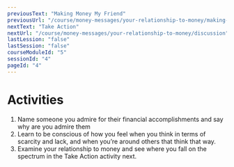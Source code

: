 ```yaml
---
previousText: "Making Money My Friend"
previousUrl: "/course/money-messages/your-relationship-to-money/making-money-my-friend"
nextText: "Take Action"
nextUrl: "/course/money-messages/your-relationship-to-money/discussion"
lastLession: "false"
lastSession: "false"
courseModuleId: "5"
sessionId: "4"
pageId: "4"
---
```



# Activities
1. Name someone you admire for their financial accomplishments and say why are you admire them
2. Learn to be conscious of how you feel when you think in terms of scarcity and lack, and
when you’re around others that think that way.
3. Examine your relationship to money and see where you fall on the spectrum in the Take Action activity next. 

